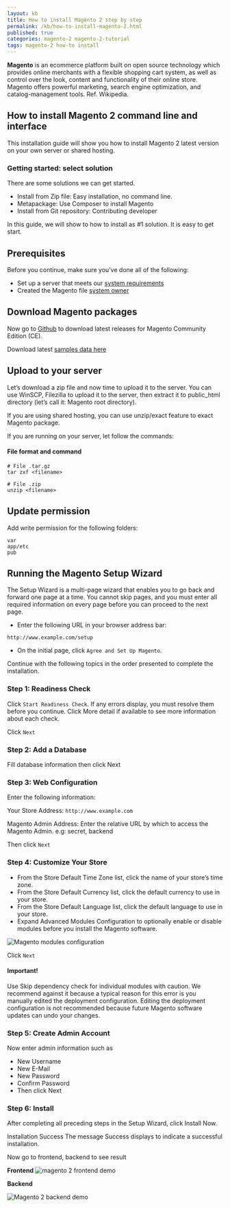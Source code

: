 ```yaml
---
layout: kb
title: How to install Magento 2 step by step
permalink: /kb/how-to-install-magento-2.html
published: true
categories: magento-2 magento-2-tutorial
tags: magento-2 how-to install
---
```




**Magento** is an ecommerce platform built on open source technology which provides online merchants with a flexible shopping cart system, as well as control over the look, content and functionality of their online store. Magento offers powerful marketing, search engine optimization, and catalog-management tools. Ref. Wikipedia.

## How to install Magento 2 command line and interface

This installation guide will show you how to install Magento 2 latest version on your own server or shared hosting.

### Getting started: select solution

There are some solutions we can get started.

* Install from Zip file: Easy installation, no command line.
* Metapackage: Use Composer to install Magento
* Install from Git repository: Contributing developer

In this guide, we will show to how to install as #1 solution. It is easy to get start.

## Prerequisites

Before you continue, make sure you’ve done all of the following:

* Set up a server that meets our [system requirements](http://devdocs.magento.com/guides/v2.0/install-gde/system-requirements.html)
* Created the Magento file [system owner](http://devdocs.magento.com/guides/v2.0/install-gde/prereq/apache-user.html)

## Download Magento packages


Now go to [Github](https://github.com/magento/magento2/releases) to download latest releases for Magento Community Edition (CE).

Download latest [samples data here](https://github.com/magento/magento2-sample-data/releases)

## Upload to your server

Let’s download a zip file and now time to upload it to the server. You can use WinSCP, Filezilla to upload it to the server, then extract it to public_html directory (let’s call it: Magento root directory).

If you are using shared hosting, you can use unzip/exact feature to exact Magento package.

If you are running on your server, let follow the commands:

#### File format and command 

```
# File .tar.gz	
tar zxf <filename>

# File .zip
unzip <filename>

```

## Update permission

Add write permission for the following folders:
```
var
app/etc
pub
```

## Running  the Magento Setup Wizard

The Setup Wizard is a multi-page wizard that enables you to go back and forward one page at a time. You cannot skip pages, and you must enter all required information on every page before you can proceed to the next page.

- Enter the following URL in your browser address bar:

`http://www.example.com/setup`

- On the initial page, click `Agree and Set Up Magento`.

Continue with the following topics in the order presented to complete the installation.

### Step 1: Readiness Check

Click `Start Readiness Check`.
If any errors display, you must resolve them before you continue. Click More detail if available to see more information about each check.

Click `Next`

### Step 2: Add a Database

Fill database information then click Next

### Step 3: Web Configuration

Enter the following information:

Your Store Address: `http://www.example.com`

Magento Admin Address: Enter the relative URL by which to access the Magento Admin. e.g: secret, backend

Then click `Next`

### Step 4: Customize Your Store

- From the Store Default Time Zone list, click the name of your store’s time zone.
- From the Store Default Currency list, click the default currency to use in your store.
- From the Store Default Language list, click the default language to use in your store.
- Expand Advanced Modules Configuration to optionally enable or disable modules before you install the Magento software.

![Magento modules configuration](https://lh3.googleusercontent.com/npsIJWAk3LxS4JEM6eDw95qTtCxHhs-T1KO7-G6wnEWANPvv52pSPXariRGLrNTpwlZ7hhn5pioEVmXZCHWQo3YmC7y3O8yjco8ZgKBTZPsVao6uGiuz5CHxxo-JJnFQGiKFmhKs)

Click `Next`

#### Important!

Use Skip dependency check for individual modules with caution. We recommend against it because a typical reason for this error is you manually edited the deployment configuration. Editing the deployment configuration is not recommended because future Magento software updates can undo your changes.

### Step 5: Create Admin Account

Now enter admin information such as

- New Username
- New E-Mail
- New Password
- Confirm Password
- Then click Next

### Step 6: Install

After completing all preceding steps in the Setup Wizard, click Install Now.

Installation Success
The message Success displays to indicate a successful installation.

Now go to frontend, backend to see result

**Frontend**
![magento 2 frontend demo](https://lh3.googleusercontent.com/Sxp9-cE_AVhCeYv1C9REFg4trdzREvHZy-q3Vd0jMlp668DsU4QmaOP2chANeHyxmxqFeSGnAtm40gmZum7NNCIr0iXzcwXmApV-SE4T3dhtgAPYPGnTaDUFDUKZHYoP7CLQnTFw)


**Backend**

![Magento 2 backend demo](https://lh3.googleusercontent.com/Xp4-dB7U3UyXAXFYKrqMrAZ1qG3mnNy3hx8SZlcKlduCDciRUy5aPDApBqSL3tdPYLRqq2KqA8Hnc3fjGu6AgH-dvuAM9dj1YpoB8F3qvwwLhhcybR0KPu1mzoPbQR03Gghr-7Hg)
